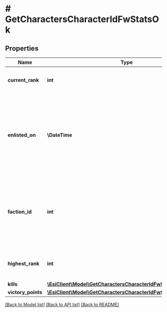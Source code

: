 # # GetCharactersCharacterIdFwStatsOk

## Properties

Name | Type | Description | Notes
------------ | ------------- | ------------- | -------------
**current_rank** | **int** | The given character&#39;s current faction rank | [optional]
**enlisted_on** | **\DateTime** | The enlistment date of the given character into faction warfare. Will not be included if character is not enlisted in faction warfare | [optional]
**faction_id** | **int** | The faction the given character is enlisted to fight for. Will not be included if character is not enlisted in faction warfare | [optional]
**highest_rank** | **int** | The given character&#39;s highest faction rank achieved | [optional]
**kills** | [**\EsiClient\Model\GetCharactersCharacterIdFwStatsKills**](GetCharactersCharacterIdFwStatsKills.md) |  |
**victory_points** | [**\EsiClient\Model\GetCharactersCharacterIdFwStatsVictoryPoints**](GetCharactersCharacterIdFwStatsVictoryPoints.md) |  |

[[Back to Model list]](../../README.md#models) [[Back to API list]](../../README.md#endpoints) [[Back to README]](../../README.md)
